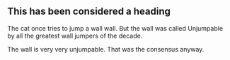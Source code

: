## This has been considered a heading 

The cat once tries to jump a wall wall. But the wall was called Unjumpable
by all the greatest wall jumpers of the decade. 

The wall is very very unjumpable. That was the consensus anyway. 